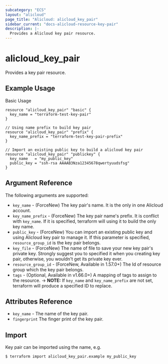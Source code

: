 ```yaml
---
subcategory: "ECS"
layout: "alicloud"
page_title: "Alicloud: alicloud_key_pair"
sidebar_current: "docs-alicloud-resource-key-pair"
description: |-
  Provides a Alicloud key pair resource.
---
```


# alicloud\_key\_pair

Provides a key pair resource.

## Example Usage

Basic Usage

```
resource "alicloud_key_pair" "basic" {
  key_name = "terraform-test-key-pair"
}

// Using name prefix to build key pair
resource "alicloud_key_pair" "prefix" {
  key_name_prefix = "terraform-test-key-pair-prefix"
}

// Import an existing public key to build a alicloud key pair
resource "alicloud_key_pair" "publickey" {
  key_name   = "my_public_key"
  public_key = "ssh-rsa AAAAB3Nza12345678qwertyuudsfsg"
}
```
## Argument Reference

The following arguments are supported:

* `key_name` - (ForceNew) The key pair's name. It is the only in one Alicloud account.
* `key_name_prefix` - (ForceNew) The key pair name's prefix. It is conflict with `key_name`. If it is specified, terraform will using it to build the only key name.
* `public_key` - (ForceNew) You can import an existing public key and using Alicloud key pair to manage it. If this parameter is specified, `resource_group_id` is the key pair belongs.
* `key_file` - (ForceNew) The name of file to save your new key pair's private key. Strongly suggest you to specified it when you creating key pair, otherwise, you wouldn't get its private key ever.
* `resource_group_id` - (ForceNew, Available in 1.57.0+) The Id of resource group which the key pair belongs.
* `tags` - (Optional, Available in v1.66.0+) A mapping of tags to assign to the resource.
-> **NOTE:** If `key_name` and `key_name_prefix` are not set, terraform will produce a specified ID to replace.

## Attributes Reference

* `key_name` - The name of the key pair.
* `fingerprint` The finger print of the key pair.

## Import

Key pair can be imported using the name, e.g.

```
$ terraform import alicloud_key_pair.example my_public_key
```
